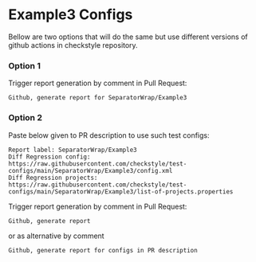 # Example3 Configs

Bellow are two options that will do the same but use different versions
of github actions in checkstyle repository.


### Option 1
Trigger report generation by comment in Pull Request:
```
Github, generate report for SeparatorWrap/Example3
```

### Option 2

Paste below given to PR description to use such test configs:
```
Report label: SeparatorWrap/Example3
Diff Regression config: https://raw.githubusercontent.com/checkstyle/test-configs/main/SeparatorWrap/Example3/config.xml
Diff Regression projects: https://raw.githubusercontent.com/checkstyle/test-configs/main/SeparatorWrap/Example3/list-of-projects.properties
```

Trigger report generation by comment in Pull Request:
```
Github, generate report
```
or as alternative by comment
```
Github, generate report for configs in PR description
```
